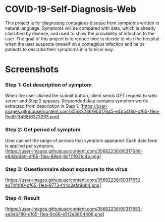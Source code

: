 # COVID-19-Self-Diagnosis-Web
This project is for diagnosing contagious disease from symptoms written in natural language. Symptoms will be compared with data, which is already classified by disease, and used to show the probability of infection to the user. The goal of this project is to reduce time to decide to visit the hospital when the user suspects oneself on a contagious infection and helps patients to describe their symptoms in a familiar way.   
# Screenshots   
### Step 1: Get description of symptom   
When the user clicked the submit button, client sends GET request to web server and Step 2 appears. Responded data contains symptom words extracted from description in Step 1.
[https://user-images.githubusercontent.com/35682236/90317645-e4b54f80-df65-11ea-9ed0-3498f6373263.png]
### Step 2: Get period of symptom   
User can set the range of periods that symptom appeared. Each date form is applied per symptom.   
[https://user-images.githubusercontent.com/35682236/90317648-e848d680-df65-11ea-89e0-9cf11f03fc4b.png]
### Step 3: Questionnaire about exposure to the virus   
[https://user-images.githubusercontent.com/35682236/90317652-ec74f400-df65-11ea-9773-f44c2efa9bb4.png]
### Step 4: Result   
[https://user-images.githubusercontent.com/35682236/90317653-ee3eb780-df65-11ea-9c66-e5f2e3804408.png]   
